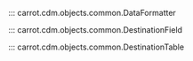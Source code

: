 ::: carrot.cdm.objects.common.DataFormatter

::: carrot.cdm.objects.common.DestinationField

::: carrot.cdm.objects.common.DestinationTable
